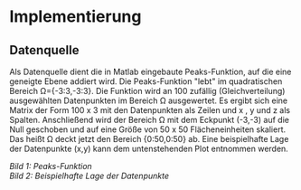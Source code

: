 # Implementierung

## Datenquelle
Als Datenquelle dient die in Matlab eingebaute Peaks-Funktion, auf die eine geneigte Ebene addiert wird. Die Peaks-Funktion "lebt" im quadratischen Bereich Ω={-3:3,-3:3}. Die Funktion wird an 100 zufällig (Gleichverteilung) ausgewählten Datenpunkten im Bereich Ω ausgewertet. Es ergibt sich eine Matrix der Form 100 x 3 mit den Datenpunkten als Zeilen und x , y und z als Spalten. Anschließend wird der Bereich Ω mit dem Eckpunkt (-3,-3) auf die Null geschoben und auf eine Größe von 50 x 50 Flächeneinheiten skaliert. Das heißt Ω deckt jetzt den Bereich {0:50,0:50} ab. Eine beispielhafte Lage der Datenpunkte (x,y) kann dem untenstehenden Plot entnommen werden.

*Bild 1: Peaks-Funktion*  
*Bild 2: Beispielhafte Lage der Datenpunkte*
